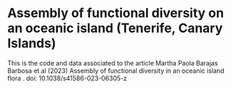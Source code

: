 # Assembly of functional diversity on an oceanic island (Tenerife, Canary Islands)
This is the code and data associated to the article Martha Paola Barajas Barbosa et al (2023) Assembly of functional diversity in an oceanic island flora . doi: 10.1038/s41586-023-06305-z
